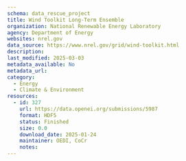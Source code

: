 ```yaml
---
schema: data_rescue_project 
title: Wind Toolkit Long-Term Ensemble
organization: National Renewable Energy Laboratory
agency: Department of Energy
websites: nrel.gov
data_source: https://www.nrel.gov/grid/wind-toolkit.html
description: 
last_modified: 2025-03-03
metadata_available: No
metadata_url: 
category:
  - Energy 
  - Climate & Environment 
resources:
  - id: 327
    url: https://data.openei.org/submissions/5987
    format: HDF5
    status: Finished
    size: 0.0
    download_date: 2025-01-24
    maintainer: OEDI, CoCr
    notes: 
---
```

